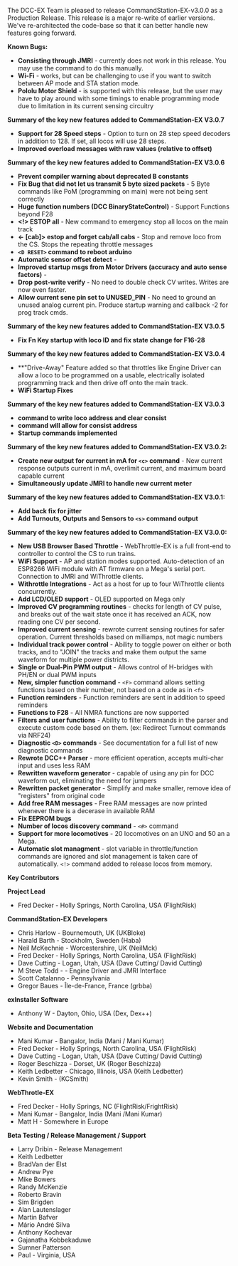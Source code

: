 The DCC-EX Team is pleased to release CommandStation-EX-v3.0.0 as a Production Release.  This release is a major re-write of earlier versions.  We've re-architected the code-base so that it can better handle new features going forward.  

**Known Bugs:**
 - **Consisting through JMRI** - currently does not work in this release.  You may use the <M> command to do this manually.
 - **Wi-Fi** - works, but can be challenging to use if you want to switch between AP mode and STA station mode.
 - **Pololu Motor Shield** - is supported with this release, but the user may have to play around with some timings to enable programming mode due to limitation in its current sensing circuitry 

**Summary of the key new features added to CommandStation-EX V3.0.7**
  - **Support for 28 Speed steps** - Option to turn on 28 step speed decoders in addition to 128. If set, all locos will use 28 steps.
  - **Improved overload messages with raw values (relative to offset)**

**Summary of the key new features added to CommandStation-EX V3.0.6**

 - **Prevent compiler warning about deprecated B constants**
 - **Fix Bug that did not let us transmit 5 byte sized packets** - 5 Byte commands like PoM (programming on main) were not being sent correctly
 - **Huge function numbers (DCC BinaryStateControl)** - Support Functions beyond F28
 - **<!> ESTOP all** - New command to emergency stop all locos on the main track
 - **<- [cab]> estop and forget cab/all cabs** - Stop and remove loco from the CS. Stops the repeating throttle messages
 - **``<D RESET>`` command to reboot arduino**
 - **Automatic sensor offset detect** -
 - **Improved startup msgs from Motor Drivers (accuracy and auto sense factors)** -
 - **Drop post-write verify** - No need to double check CV writes. Writes are now even faster.
 - **Allow current sene pin set to UNUSED_PIN** - No need to ground an unused analog current pin. Produce startup warning and callback -2 for prog track cmds.

**Summary of the key new features added to CommandStation-EX V3.0.5**
 - **Fix Fn Key startup with loco ID and fix state change for F16-28**

**Summary of the key new features added to CommandStation-EX V3.0.4**
 - **"Drive-Away" Feature added so that throttles like Engine Driver can allow a loco to be programmed on a usable, electrically isolated programming track and then drive off onto the main track.
 - **WiFi Startup Fixes**
 
**Summary of the key new features added to CommandStation-EX V3.0.3**
 - **<W addr> command to write loco address and clear consist** 
 - **<R> command will allow for consist address**
 - **Startup commands implemented**
 
**Summary of the key new features added to CommandStation-EX V3.0.2:**
- **Create new output for current in mA for ``<c>`` command** - New current response outputs current in mA, overlimit current, and maximum board capable current
- **Simultaneously update JMRI to handle new current meter**

**Summary of the key new features added to CommandStation-EX V3.0.1:**
 - **Add back fix for jitter**
 - **Add Turnouts, Outputs and Sensors to ```<s>``` command output**

 **Summary of the key new features added to CommandStation-EX V3.0.0:**

 - **New USB Browser Based Throttle** - WebThrottle-EX is a full front-end to controller to control the CS to run trains.
 - **WiFi Support** - AP and station modes supported. Auto-detection of an ESP8266 WiFi module with AT firmware on a Mega's serial port. Connection to JMRI and WiThrottle clients.
 - **Withrottle Integrations** - Act as a host for up to four WiThrottle clients concurrently. 
 - **Add LCD/OLED support** - OLED supported on Mega only
 - **Improved CV programming routines** - checks for length of CV pulse, and breaks out of the wait state once it has received an ACK, now reading one CV per second.
 - **Improved current sensing** - rewrote current sensing routines for safer operation. Current thresholds based on milliamps, not magic numbers
 - **Individual track power control** - Ability to toggle power on either or both tracks, and to "JOIN" the tracks and make them output the same waveform for multiple power districts.
 - **Single or Dual-Pin PWM output** - Allows control of H-bridges with PH/EN or dual PWM inputs
 - **New, simpler function command** - ```<F>``` command allows setting functions based on their number, not based on a code as in ```<f>```
 - **Function reminders** - Function reminders are sent in addition to speed reminders
 - **Functions to F28** - All NMRA functions are now supported
 - **Filters and user functions** - Ability to filter commands in the parser and execute custom code based on them. (ex: Redirect Turnout commands via NRF24)
 - **Diagnostic ```<D>``` commands** - See documentation for a full list of new diagnostic commands
 - **Rewrote DCC++ Parser** - more efficient operation, accepts multi-char input and uses less RAM
 - **Rewritten waveform generator** - capable of using any pin for DCC waveform out, eliminating the need for jumpers
 - **Rewritten packet generator** - Simplify and make smaller, remove idea of "registers" from original code
 - **Add free RAM messages** - Free RAM messages are now printed whenever there is a decerase in available RAM
 - **Fix EEPROM bugs**
 - **Number of locos discovery command** - ```<#>``` command 
 - **Support for more locomotives** - 20 locomotives on an UNO and 50 an a Mega.
 - **Automatic slot managment** - slot variable in throttle/function commands are ignored and slot management is taken care of automatically. ```<!>``` command added to release locos from memory.


**Key Contributors**

**Project Lead**
- Fred Decker - Holly Springs, North Carolina, USA (FlightRisk)

**CommandStation-EX Developers**
- Chris Harlow - Bournemouth, UK (UKBloke)
- Harald Barth - Stockholm, Sweden (Haba)
- Neil McKechnie - Worcestershire, UK (NeilMck)
- Fred Decker - Holly Springs, North Carolina, USA (FlightRisk)
- Dave Cutting - Logan, Utah, USA (Dave Cutting/ David Cutting)
- M Steve Todd - - Engine Driver and JMRI Interface
- Scott Catalanno - Pennsylvania
- Gregor Baues - Île-de-France, France (grbba)

**exInstaller Software**
- Anthony W - Dayton, Ohio, USA (Dex, Dex++)

**Website and Documentation**
- Mani Kumar - Bangalor, India (Mani / Mani Kumar)
- Fred Decker - Holly Springs, North Carolina, USA (FlightRisk)
- Dave Cutting - Logan, Utah, USA (Dave Cutting/ David Cutting)
- Roger Beschizza - Dorset, UK (Roger Beschizza)
- Keith Ledbetter - Chicago, Illinois, USA (Keith Ledbetter)
- Kevin Smith - (KCSmith)

**WebThrotle-EX**
- Fred Decker - Holly Springs, NC (FlightRisk/FrightRisk)
- Mani Kumar - Bangalor, India (Mani /Mani Kumar)
- Matt H - Somewhere in Europe



**Beta Testing / Release Management / Support**
- Larry Dribin	- Release Management
- Keith Ledbetter	
- BradVan der Elst	
- Andrew Pye	
- Mike Bowers	
- Randy McKenzie
- Roberto Bravin
- Sim Brigden
- Alan Lautenslager
- Martin Bafver	
- Mário André Silva	
- Anthony Kochevar	
- Gajanatha Kobbekaduwe	
- Sumner Patterson 
- Paul - Virginia, USA
